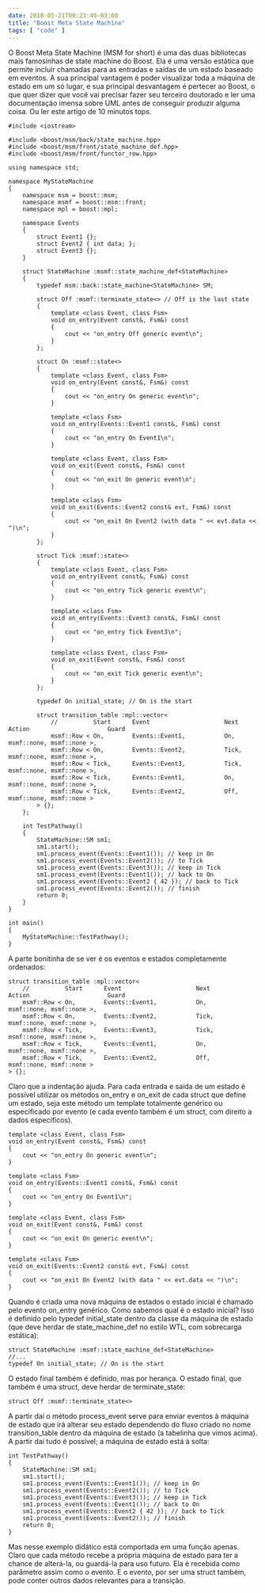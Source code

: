 ```yaml
---
date: 2018-05-21T00:23:49-03:00
title: "Boost Meta State Machine"
tags: [ "code" ]
---
```

O Boost Meta State Machine (MSM for short) é uma das duas bibliotecas mais famosinhas de state machine do Boost. Ela é uma versão estática que permite incluir chamadas para as entradas e saídas de um estado baseado em eventos. A sua principal vantagem é poder visualizar toda a máquina de estado em um só lugar, e sua principal desvantagem é pertecer ao Boost, o que quer dizer que você vai precisar fazer seu terceiro doutorado e ler uma documentação imensa sobre UML antes de conseguir produzir alguma coisa. Ou ler este artigo de 10 minutos tops.

```
#include <iostream>

#include <boost/msm/back/state_machine.hpp>
#include <boost/msm/front/state_machine_def.hpp>
#include <boost/msm/front/functor_row.hpp>

using namespace std;

namespace MyStateMachine
{
    namespace msm = boost::msm;
    namespace msmf = boost::msm::front;
    namespace mpl = boost::mpl;

    namespace Events
    {
        struct Event1 {};
        struct Event2 { int data; };
        struct Event3 {};
    }

    struct StateMachine :msmf::state_machine_def<StateMachine>
    {
        typedef msm::back::state_machine<StateMachine> SM;

        struct Off :msmf::terminate_state<> // Off is the last state
        {
            template <class Event, class Fsm>
            void on_entry(Event const&, Fsm&) const
            {
                cout << "on_entry Off generic event\n";
            }
        }; 

        struct On :msmf::state<>
        {
            template <class Event, class Fsm>
            void on_entry(Event const&, Fsm&) const
            {
                cout << "on_entry On generic event\n";
            }

            template <class Fsm>
            void on_entry(Events::Event1 const&, Fsm&) const
            {
                cout << "on_entry On Event1\n";
            }

            template <class Event, class Fsm>
            void on_exit(Event const&, Fsm&) const
            {
                cout << "on_exit On generic event\n";
            }

            template <class Fsm>
            void on_exit(Events::Event2 const& evt, Fsm&) const
            {
                cout << "on_exit On Event2 (with data " << evt.data << ")\n";
            }
        };

        struct Tick :msmf::state<>
        {
            template <class Event, class Fsm>
            void on_entry(Event const&, Fsm&) const
            {
                cout << "on_entry Tick generic event\n";
            }

            template <class Fsm>
            void on_entry(Events::Event3 const&, Fsm&) const
            {
                cout << "on_entry Tick Event3\n";
            }

            template <class Event, class Fsm>
            void on_exit(Event const&, Fsm&) const
            {
                cout << "on_exit Tick generic event\n";
            }
        };

        typedef On initial_state; // On is the start

        struct transition_table :mpl::vector<
            //          Start      Event                     Next               Action                      Guard
            msmf::Row < On,        Events::Event1,           On,                msmf::none, msmf::none >,
            msmf::Row < On,        Events::Event2,           Tick,              msmf::none, msmf::none >,
            msmf::Row < Tick,      Events::Event3,           Tick,              msmf::none, msmf::none >,
            msmf::Row < Tick,      Events::Event1,           On,                msmf::none, msmf::none >,
            msmf::Row < Tick,      Events::Event2,           Off,               msmf::none, msmf::none >
        > {};
    };

    int TestPathway()
    {
        StateMachine::SM sm1;
        sm1.start();
        sm1.process_event(Events::Event1()); // keep in On
        sm1.process_event(Events::Event2()); // to Tick
        sm1.process_event(Events::Event3()); // keep in Tick
        sm1.process_event(Events::Event1()); // back to On
        sm1.process_event(Events::Event2 { 42 }); // back to Tick
        sm1.process_event(Events::Event2()); // finish
        return 0;
    }
}

int main()
{
    MyStateMachine::TestPathway();
}
```

A parte bonitinha de se ver é os eventos e estados completamente ordenados:

```
struct transition_table :mpl::vector<
    //          Start      Event                     Next               Action                      Guard
    msmf::Row < On,        Events::Event1,           On,                msmf::none, msmf::none >,
    msmf::Row < On,        Events::Event2,           Tick,              msmf::none, msmf::none >,
    msmf::Row < Tick,      Events::Event3,           Tick,              msmf::none, msmf::none >,
    msmf::Row < Tick,      Events::Event1,           On,                msmf::none, msmf::none >,
    msmf::Row < Tick,      Events::Event2,           Off,               msmf::none, msmf::none >
> {};
```

Claro que a indentação ajuda. Para cada entrada e saída de um estado é possível utilizar os métodos on_entry e on_exit de cada struct que define um estado, seja este método um template totalmente genérico ou especificado por evento (e cada evento também é um struct, com direito a dados específicos).

```
template <class Event, class Fsm>
void on_entry(Event const&, Fsm&) const
{
    cout << "on_entry On generic event\n";
}

template <class Fsm>
void on_entry(Events::Event1 const&, Fsm&) const
{
    cout << "on_entry On Event1\n";
}

template <class Event, class Fsm>
void on_exit(Event const&, Fsm&) const
{
    cout << "on_exit On generic event\n";
}

template <class Fsm>
void on_exit(Events::Event2 const& evt, Fsm&) const
{
    cout << "on_exit On Event2 (with data " << evt.data << ")\n";
}
```

Quando é criada uma nova máquina de estados o estado inicial é chamado pelo evento on_entry genérico. Como sabemos qual é o estado inicial? Isso é definido pelo typedef initial_state dentro da classe da máquina de estado (que deve herdar de state_machine_def no estilo WTL, com sobrecarga estática):

```
struct StateMachine :msmf::state_machine_def<StateMachine>
//...
typedef On initial_state; // On is the start
```

O estado final também é definido, mas por herança. O estado final, que também é uma struct, deve herdar de terminate_state:

```
struct Off :msmf::terminate_state<>
```

A partir daí o método process_event serve para enviar eventos à máquina de estado que irá alterar seu estado dependendo do fluxo criado no nome transition_table dentro da máquina de estado (a tabelinha que vimos acima). A partir daí tudo é possível; a máquina de estado está à solta:

```
int TestPathway()
{
    StateMachine::SM sm1;
    sm1.start();
    sm1.process_event(Events::Event1()); // keep in On
    sm1.process_event(Events::Event2()); // to Tick
    sm1.process_event(Events::Event3()); // keep in Tick
    sm1.process_event(Events::Event1()); // back to On
    sm1.process_event(Events::Event2 { 42 }); // back to Tick
    sm1.process_event(Events::Event2()); // finish
    return 0;
}
```

Mas nesse exemplo didático está comportada em uma função apenas. Claro que cada método recebe a própria máquina de estado para ter a chance de alterá-la, ou guardá-la para uso futuro. Ela é recebida como parâmetro assim como o evento. E o evento, por ser uma struct também, pode conter outros dados relevantes para a transição.

